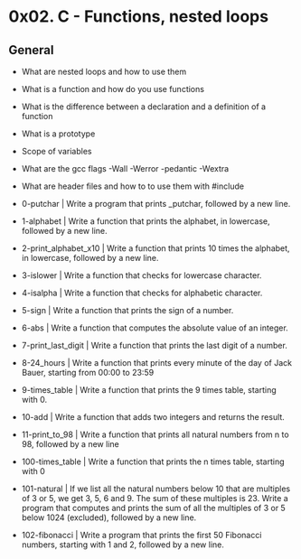 # **0x02. C - Functions, nested loops**

## General

- What are nested loops and how to use them
- What is a function and how do you use functions
- What is the difference between a declaration and a definition of a function
- What is a prototype
- Scope of variables
- What are the gcc flags -Wall -Werror -pedantic -Wextra
- What are header files and how to to use them with #include

- 0-putchar | Write a program that prints \_putchar, followed by a new line.
- 1-alphabet | Write a function that prints the alphabet, in lowercase, followed by a new line.
- 2-print_alphabet_x10 | Write a function that prints 10 times the alphabet, in lowercase, followed by a new line.
- 3-islower | Write a function that checks for lowercase character.
- 4-isalpha | Write a function that checks for alphabetic character.
- 5-sign | Write a function that prints the sign of a number.
- 6-abs | Write a function that computes the absolute value of an integer.
- 7-print_last_digit | Write a function that prints the last digit of a number.
- 8-24_hours | Write a function that prints every minute of the day of Jack Bauer, starting from 00:00 to 23:59
- 9-times_table | Write a function that prints the 9 times table, starting with 0.
- 10-add | Write a function that adds two integers and returns the result.
- 11-print_to_98 | Write a function that prints all natural numbers from n to 98, followed by a new line
- 100-times_table | Write a function that prints the n times table, starting with 0
- 101-natural | If we list all the natural numbers below 10 that are multiples of 3 or 5, we get 3, 5, 6 and 9. The sum of these multiples is 23. Write a program that computes and prints the sum of all the multiples of 3 or 5 below 1024 (excluded), followed by a new line.
- 102-fibonacci | Write a program that prints the first 50 Fibonacci numbers, starting with 1 and 2, followed by a new line.
